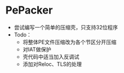 # PePacker
- 尝试编写一个简单的压缩壳，只支持32位程序
- Todo：
  - 将整体PE文件压缩改为各个节区分开压缩
  - 对IAT做保护
  - 壳代码中适当加入反调试
  - 添加对Reloc、TLS的处理
